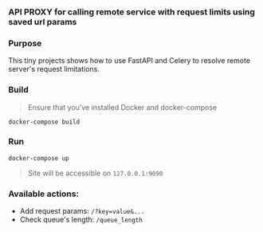 ### API PROXY for calling remote service with request limits using saved url params

### Purpose
This tiny projects shows how to use FastAPI and Celery to resolve remote server's request limitations.

### Build
> Ensure that you've installed Docker and docker-compose

```docker-compose build```

### Run
 ```docker-compose up```
> Site will be accessible on ```127.0.0.1:9090```

### Available actions:
* Add request params: ```/?key=value&...```
* Check queue's length: ```/queue_length```

